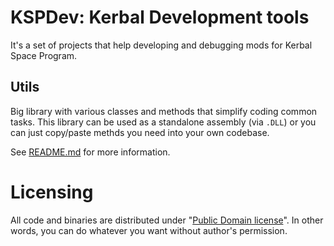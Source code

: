 # KSPDev: Kerbal Development tools

It's a set of projects that help developing and debugging mods for Kerbal Space Program.

## Utils

Big library with various classes and methods that simplify coding common tasks. This library can be
used as a standalone assembly (via `.DLL`) or you can just copy/paste methds you need into your own
codebase.

See [README.md](https://github.com/ihsoft/KSPDev/tree/master/Sources/Utils/README.md) for more
information.

# Licensing

All code and binaries are distributed under
"[Public Domain license](https://en.wikipedia.org/wiki/Public_domain)". In other words, you can do
whatever you want without author's permission.
